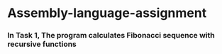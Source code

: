 # Assembly-language-assignment

### In Task 1, The program calculates Fibonacci sequence with recursive functions
